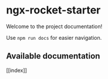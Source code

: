 # ngx-rocket-starter

Welcome to the project documentation!

Use `npm run docs` for easier navigation.

## Available documentation

[[index]]
